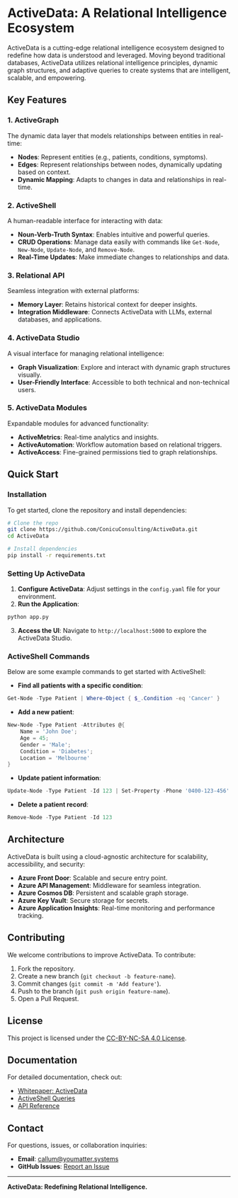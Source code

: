 # ActiveData: A Relational Intelligence Ecosystem

ActiveData is a cutting-edge relational intelligence ecosystem designed to redefine how data is understood and leveraged. Moving beyond traditional databases, ActiveData utilizes relational intelligence principles, dynamic graph structures, and adaptive queries to create systems that are intelligent, scalable, and empowering.

## Key Features

### 1. **ActiveGraph**
The dynamic data layer that models relationships between entities in real-time:
- **Nodes**: Represent entities (e.g., patients, conditions, symptoms).
- **Edges**: Represent relationships between nodes, dynamically updating based on context.
- **Dynamic Mapping**: Adapts to changes in data and relationships in real-time.

### 2. **ActiveShell**
A human-readable interface for interacting with data:
- **Noun-Verb-Truth Syntax**: Enables intuitive and powerful queries.
- **CRUD Operations**: Manage data easily with commands like `Get-Node`, `New-Node`, `Update-Node`, and `Remove-Node`.
- **Real-Time Updates**: Make immediate changes to relationships and data.

### 3. **Relational API**
Seamless integration with external platforms:
- **Memory Layer**: Retains historical context for deeper insights.
- **Integration Middleware**: Connects ActiveData with LLMs, external databases, and applications.

### 4. **ActiveData Studio**
A visual interface for managing relational intelligence:
- **Graph Visualization**: Explore and interact with dynamic graph structures visually.
- **User-Friendly Interface**: Accessible to both technical and non-technical users.

### 5. **ActiveData Modules**
Expandable modules for advanced functionality:
- **ActiveMetrics**: Real-time analytics and insights.
- **ActiveAutomation**: Workflow automation based on relational triggers.
- **ActiveAccess**: Fine-grained permissions tied to graph relationships.

## Quick Start

### Installation
To get started, clone the repository and install dependencies:

```bash
# Clone the repo
git clone https://github.com/ConicuConsulting/ActiveData.git
cd ActiveData

# Install dependencies
pip install -r requirements.txt
```

### Setting Up ActiveData
1. **Configure ActiveData**: Adjust settings in the `config.yaml` file for your environment.
2. **Run the Application**:

```bash
python app.py
```

3. **Access the UI**: Navigate to `http://localhost:5000` to explore the ActiveData Studio.

### ActiveShell Commands
Below are some example commands to get started with ActiveShell:

- **Find all patients with a specific condition**:

```powershell
Get-Node -Type Patient | Where-Object { $_.Condition -eq 'Cancer' }
```

- **Add a new patient**:

```powershell
New-Node -Type Patient -Attributes @{ 
    Name = 'John Doe'; 
    Age = 45; 
    Gender = 'Male'; 
    Condition = 'Diabetes'; 
    Location = 'Melbourne' 
}
```

- **Update patient information**:

```powershell
Update-Node -Type Patient -Id 123 | Set-Property -Phone '0400-123-456' -Email 'john.doe@example.com'
```

- **Delete a patient record**:

```powershell
Remove-Node -Type Patient -Id 123
```

## Architecture

ActiveData is built using a cloud-agnostic architecture for scalability, accessibility, and security:

- **Azure Front Door**: Scalable and secure entry point.
- **Azure API Management**: Middleware for seamless integration.
- **Azure Cosmos DB**: Persistent and scalable graph storage.
- **Azure Key Vault**: Secure storage for secrets.
- **Azure Application Insights**: Real-time monitoring and performance tracking.

## Contributing

We welcome contributions to improve ActiveData. To contribute:
1. Fork the repository.
2. Create a new branch (`git checkout -b feature-name`).
3. Commit changes (`git commit -m 'Add feature'`).
4. Push to the branch (`git push origin feature-name`).
5. Open a Pull Request.

## License

This project is licensed under the [CC-BY-NC-SA 4.0 License](LICENSE.md).

## Documentation

For detailed documentation, check out:
- [Whitepaper: ActiveData](./docs/whitepaper.md)
- [ActiveShell Queries](./docs/activeshell_queries.md)
- [API Reference](./docs/api_reference.md)

## Contact

For questions, issues, or collaboration inquiries:
- **Email**: callum@youmatter.systems
- **GitHub Issues**: [Report an Issue](https://github.com/ConicuConsulting/ActiveData/issues)

---
**ActiveData: Redefining Relational Intelligence.**
